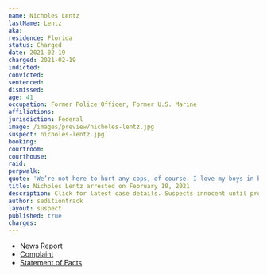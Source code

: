 ```yaml
---
name: Nicholes Lentz
lastName: Lentz
aka:
residence: Florida
status: Charged
date: 2021-02-19
charged: 2021-02-19
indicted:
convicted: 
sentenced: 
dismissed: 
age: 41
occupation: Former Police Officer, Former U.S. Marine
affiliations:
jurisdiction: Federal
image: /images/preview/nicholes-lentz.jpg
suspect: nicholes-lentz.jpg
booking:
courtroom:
courthouse:
raid:
perpwalk:
quote: 'We’re not here to hurt any cops, of course. I love my boys in blue, but this is overwhelming for them. There’s no way they can hold us back'
title: Nicholes Lentz arrested on February 19, 2021
description: Click for latest case details. Suspects innocent until proven guilty.
author: seditiontrack
layout: suspect
published: true
charges:
---
```

- [News Report](https://www.miamiherald.com/article249418810.html)
- [Complaint](https://extremism.gwu.edu/sites/g/files/zaxdzs2191/f/Nicholes%20Lentz%20Criminal%20Complaint.pdf)
- [Statement of Facts](https://www.justice.gov/usao-dc/case-multi-defendant/file/1386241/download)
